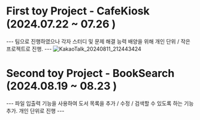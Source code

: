 # First toy Project - CafeKiosk　(2024.07.22 ~ 07.26 )
--- 팀으로 진행하였으나 각자 스터디 및 문제 해결 능력 배양을 위해 개인 단위 / 작은 프로젝트로 진행. ---
![KakaoTalk_20240811_212443424](https://github.com/user-attachments/assets/5c801474-5058-4372-8c48-8c7f43f22b1a)


# Second toy Project - BookSearch (2024.08.19 ~ 08.23 )
--- 파일 입출력 기능을 사용하여 도서 목록을 추가 / 수정 / 검색할 수 있도록 하는 기능 추가. 개인 단위로 진행 ---
